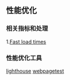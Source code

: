 

## 性能优化
### 相关指标和处理
1.[Fast load times](https://web.dev/fast/#prioritize-resources)

### 性能优化工具
[lighthouse](https://web.dev/performance-scoring/?utm_source=lighthouse&utm_medium=devtools)
[webpagetest](https://www.webpagetest.org/)
